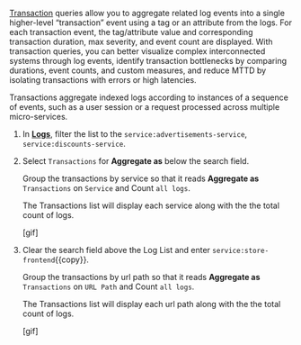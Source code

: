 <a href="https://docs.datadoghq.com/logs/explorer/#transactions" target="_blank">Transaction</a> queries allow you to aggregate related log events into a single higher-level “transaction” event using a tag or an attribute from the logs. For each transaction event, the tag/attribute value and corresponding transaction duration, max severity, and event count are displayed. With transaction queries, you can better visualize complex interconnected systems through log events, identify transaction bottlenecks by comparing durations, event counts, and custom measures, and reduce MTTD by isolating transactions with errors or high latencies.

Transactions aggregate indexed logs according to instances of a sequence of events, such as a user session or a request processed across multiple micro-services. 

1. In <a href="https://app.datadoghq.com/logs" target="_datadog">**Logs**</a>, filter the list to the `service:advertisements-service`, `service:discounts-service`.

2. Select `Transactions` for **Aggregate as** below the search field.

    Group the transactions by service so that it reads **Aggregate as** `Transactions` on `Service` and Count `all logs`.

    The Transactions list will display each service along with the the total count of logs.

    [gif]

3. Clear the search field above the Log List and enter `service:store-frontend`{{copy}}.

    Group the transactions by url path so that it reads **Aggregate as** `Transactions` on `URL Path` and Count `all logs`.

    The Transactions list will display each url path along with the the total count of logs.

    [gif]